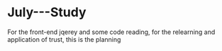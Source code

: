 # July---Study
For the front-end jqerey and some code reading, for the relearning and application of trust, this is the planning
